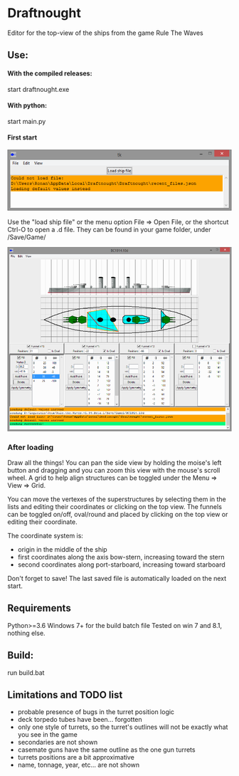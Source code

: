 # Draftnought
Editor for the top-view of the ships from the game Rule The Waves

## Use:
#### With the compiled releases:
start draftnought.exe

#### With python:
start main.py

#### First start
  ![first start](start.png)

  Use the "load ship file" or the menu option File => Open File, or the shortcut Ctrl-O to open a .<xy>d file.
  They can be found in your game folder, under /Save/Game<x>/
  
  ![after first load](screenshot.png)
  
### After loading
  
  Draw all the things! You can pan the side view by holding the moise's left button and dragging and you can zoom this view with the mouse's scroll wheel. A grid to help align structures can be toggled under the Menu => View => Grid.
  
  You can move the vertexes of the superstructures by selecting them in the lists and editing their coordinates or clicking on the top view.
  The funnels can be toggled on/off, oval/round and placed by clicking on the top view or editing their coordinate.
  
  The coordinate system is:
  - origin in the middle of the ship
  - first coordinates along the axis bow-stern, increasing toward the stern
  - second coordinates along port-starboard, increasing toward starboard
  
  Don't forget to save! The last saved file is automatically loaded on the next start.

## Requirements
  Python>=3.6
  Windows 7+ for the build batch file
  Tested on win 7 and 8.1, nothing else.

## Build:
run build.bat

## Limitations and TODO list
- probable presence of bugs in the turret position logic
- deck torpedo tubes have been... forgotten
- only one style of turrets, so the turret's outlines will not be exactly what you see in the game
- secondaries are not shown
- casemate guns have the same outline as the one gun turrets
- turrets positions are a bit approximative
- name, tonnage, year, etc... are not shown
